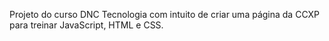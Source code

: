 Projeto do curso DNC Tecnologia com intuito de criar uma página da CCXP para treinar JavaScript, HTML e CSS.

